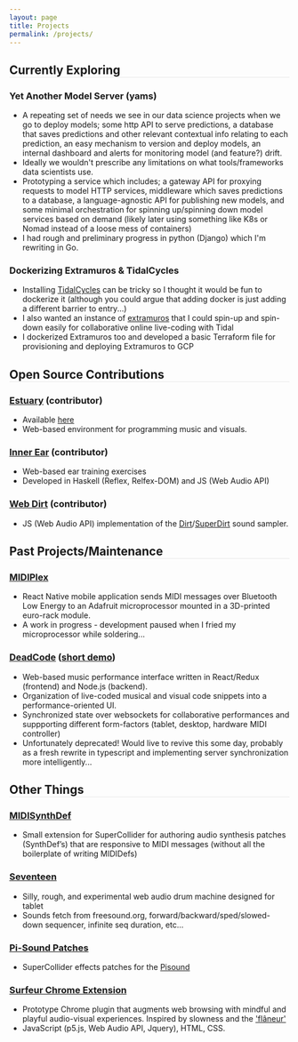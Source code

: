 ```yaml
---
layout: page
title: Projects
permalink: /projects/
---
```


<h2 style="border-bottom:1pt solid #E8E8E8;">Currently Exploring</h2>

### Yet Another Model Server (yams)
- A repeating set of needs we see in our data science projects when we go to deploy models; some http API to serve predictions, a database that saves predictions and other relevant contextual info relating to each prediction, an easy mechanism to version and deploy models, an internal dashboard and alerts for monitoring model (and feature?) drift.
- Ideally we wouldn't prescribe any limitations on what tools/frameworks data scientists use.
- Prototyping a service which includes; a gateway API for proxying requests to model HTTP services, middleware which saves predictions to a database, a language-agnostic API for publishing new models, and some minimal orchestration for spinning up/spinning down model services based on demand (likely later using something like K8s or Nomad instead of a loose mess of containers)
- I had rough and preliminary progress in python (Django) which I'm rewriting in Go.

### Dockerizing Extramuros & TidalCycles
- Installing [TidalCycles](https://tidalcycles.org/) can be tricky so I thought it would be fun to dockerize it (although you could argue that adding docker is just adding a different barrier to entry...)
- I also wanted an instance of [extramuros](https://github.com/dktr0/extramuros) that I could spin-up and spin-down easily for collaborative online live-coding with Tidal
- I dockerized Extramuros too and developed a basic Terraform file for provisioning and deploying Extramuros to GCP


<h2 style="border-bottom:1pt solid #E8E8E8;">Open Source Contributions</h2>

### [Estuary](https://github.com/dktr0/estuary) (contributor)
- Available [here](https://estuary.mcmaster.ca/)
- Web-based environment for programming music and visuals.

### [Inner Ear](https://github.com/dktr0/InnerEar) (contributor)
- Web-based ear training exercises
- Developed in Haskell (Reflex, Relfex-DOM) and JS (Web Audio API)

### [Web Dirt](https://github.com/dktr0/webdirt) (contributor)
- JS (Web Audio API) implementation of the [Dirt](https://github.com/tidalcycles/Dirt)/[SuperDirt](https://github.com/musikinformatik/SuperDirt) sound sampler.


<h2 style="border-bottom:1pt solid #E8E8E8;">Past Projects/Maintenance</h2>

### [MIDIPlex](https://github.com/JamieBeverley/MIDIPlex) 
- React Native mobile application sends MIDI messages over Bluetooth Low Energy to an Adafruit microprocessor mounted in a 3D-printed euro-rack module.
- A work in progress - development paused when I fried my microprocessor while soldering...

### [DeadCode](https://github.com/JamieBeverley/DeadCode) ([short demo](https://www.youtube.com/watch?v=kuJlpd2i25k))
- Web-based music performance interface written in React/Redux (frontend) and Node.js (backend).
- Organization of live-coded musical and visual code snippets into a performance-oriented UI.
- Synchronized state over websockets for collaborative performances and suppporting different form-factors (tablet, desktop, hardware MIDI controller) 
- Unfortunately deprecated! Would live to revive this some day, probably as a fresh rewrite in typescript and implementing server synchronization more intelligently...

<h2 style="border-bottom:1pt solid #E8E8E8;">Other Things</h2>

### [MIDISynthDef](https://github.com/JamieBeverley/MIDISynthDef) 
- Small extension for SuperCollider for authoring audio synthesis patches (SynthDef’s) that are responsive to MIDI messages (without all the boilerplate of writing MIDIDefs)

### [Seventeen](https://github.com/JamieBeverley/seventeen)
- Silly, rough, and experimental web audio drum machine designed for tablet
- Sounds fetch from freesound.org, forward/backward/sped/slowed-down sequencer, infinite seq duration, etc...

### [Pi-Sound Patches](https://github.com/JamieBeverley/pisound-patches)
- SuperCollider effects patches for the [Pisound](https://blokas.io/pisound/)

### [Surfeur Chrome Extension](https://github.com/jamiebeverley/surfeur) 
- Prototype Chrome plugin that augments web browsing with mindful and playful audio-visual experiences. Inspired by slowness and the ['flâneur'](https://en.wikipedia.org/wiki/Fl%C3%A2neur)
- JavaScript (p5.js, Web Audio API, Jquery), HTML, CSS.
